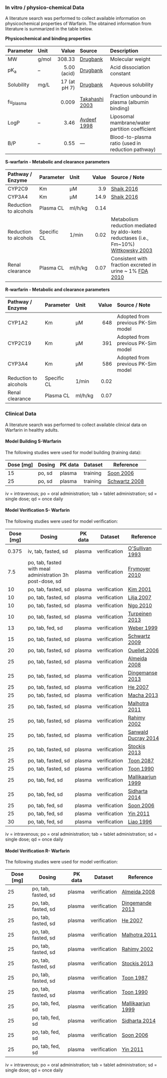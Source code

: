 ### In vitro / physico-chemical Data <a id="invitro-and-physico-chemical-data"></a>

A literature search was performed to collect available information on physicochemical properties of Warfarin. The obtained information from literature is summarized in the table below. 

**Physicochemical and binding properties**

| **Parameter** | **Unit** | **Value** | **Source** | **Description** |
|:--------------|:---------|----------:|:-----------|:----------------|
| MW            | g/mol    | 308.33    | 	[Drugbank](#main-references)          | Molecular weight |
| pK<sub>a</sub> | –        | 5.00 (acid) | [Drugbank](#main-references) | Acid dissociation constant |
| Solubility     | mg/L     | 17 (at pH 7) | [Drugbank](#main-references) | Aqueous solubility |
| fu<sub>plasma</sub> |   | 0.009     |[Takahashi 2003](#main-references)| Fraction unbound in plasma (albumin binding) |
| LogP          | –        | 3.46      |[Avdeef 1998](#main-references)| Liposomal mambrane/water partition coefficient |
| B/P           | –        | 0.55      | —          | Blood-to-plasma ratio (used in reduction pathway) |

**S-warfarin - Metabolic and clearance parameters**

| **Pathway / Enzyme** | **Parameter** | **Unit** | **Value** | **Source / Note** |
|:---------------------|:--------------|:---------|----------:|:------------------|
| CYP2C9               | Km            | µM       | 3.9       | [Shaik 2016](#5-references)  |
| CYP3A4               | Km            | µM       | 14.9      |  [Shaik 2016](#5-references) |
| Reduction to alcohols| Plasma CL     | ml/h/kg  | 0.14      |   |
| Reduction to alcohols| Specific CL   | 1/min    | 0.02      | Metabolism reduction mediated by aldo-keto reductases (i.e., Fm~10%) [Wittkowsky 2003](#5-references)|
| Renal clearance      | Plasma CL     | ml/h/kg  | 0.07      |   Consistent with fraction excreted in urine ~ 1% [FDA 2010](#main-references) |

**R-warfarin - Metabolic and clearance parameters**

| **Pathway / Enzyme** | **Parameter** | **Unit** | **Value** | **Source / Note** |
|:---------------------|:--------------|:---------|----------:|:------------------|
| CYP1A2               | Km            | µM       | 648       | Adopted from previous PK-Sim model |
| CYP2C19              | Km            | µM       | 391       | Adopted from previous PK-Sim model |
| CYP3A4               | Km            | µM       | 586       | Adopted from previous PK-Sim model |
| Reduction to alcohols| Specific CL   | 1/min    | 0.02      |   |
| Renal clearance      | Plasma CL     | ml/h/kg  | 0.07      |   |

### Clinical Data  <a id="clinical-data"></a>

A literature search was performed to collect available clinical data on Warfarin in healthy adults.

#### Model Building S-Warfarin <a id="model-building"></a>

The following studies were used for model building (training data):

| **Dose [mg]** | **Dosing** | **PK data** |**Dataset**| **Reference** |
| --------------- | ------------------- | ----------------------- | ----------------- |----------------- |
| 15| po, sd |plasma|training|[Soon 2006](#5-references)| 
| 25| po, sd |plasma|training|[Schwartz 2008](#5-references)| 

iv = intravenous; po = oral administration; tab = tablet administration; sd = single dose; qd = once daily

#### Model Verification S- Warfarin <a id="model-verification"></a>

The following studies were used for model verification:

| **Dose [mg]** | **Dosing** | **PK data** |**Dataset**| **Reference** |
| --------------- | ------------------- | ----------------------- | ----------------- |----------------- |
| 0.375| iv, tab, fasted, sd |plasma|verification|[O'Sullivan 1993](#5-references)| 
| 7.5| po, tab, fasted with meal administration 3h post-dose, sd |plasma|verification|[Frymoyer 2010](#5-references)| 
| 10| po, tab, fasted, sd |plasma|verification|[Kim 2001](#5-references)| 
| 10| po, tab, fasted, sd |plasma|verification|[Lilja 2007](#5-references)| 
| 10| po, tab, fasted, sd |plasma|verification|[Ngo 2010](#5-references)| 
| 10| po, tab, fasted, sd |plasma|verification|[Turpeinen 2013](#5-references)| 
| 13| po, tab, fed, sd |plasma|verification|[Weber 1999](#5-references)|
| 15| po, tab, fasted, sd |plasma|verification|[Schwartz 2009](#5-references)| 
| 20| po, tab, fasted, sd |plasma|verification|[Ouellet 2006](#5-references)| 
| 25| po, tab, fasted, sd |plasma|verification|[Almeida 2008](#5-references)| 
| 25| po, tab, fasted, sd |plasma|verification|[Dingemanse 2013](#5-references)| 
| 25| po, tab, fasted, sd |plasma|verification|[He 2007](#5-references)| 
| 25| po, tab, fasted, sd |plasma|verification|[Macha 2013](#5-references)| 
| 25| po, tab, fasted, sd |plasma|verification|[Malhotra 2011](#5-references)| 
| 25| po, tab, fasted, sd |plasma|verification|[Rahimy 2002](#5-references)| 
| 25| po, tab, fasted, sd |plasma|verification|[Sanwald Ducray 2014](#5-references)| 
| 25| po, tab, fasted, sd |plasma|verification|[Stockis 2013](#5-references)| 
| 25| po, tab, fasted, sd |plasma|verification|[Toon 2087](#5-references)| 
| 25| po, tab, fasted, sd |plasma|verification|[Toon 1990](#5-references)| 
| 25| po, tab, fed, sd |plasma|verification|[Mallikaarjun 1999](#5-references)| 
| 25| po, tab, fed, sd |plasma|verification|[Sidharta 2014](#5-references)| 
| 25| po, tab, fed, sd |plasma|verification|[Soon 2006](#5-references)| 
| 25| po, tab, fed, sd |plasma|verification|[Yin 2011](#5-references)| 
| 30| po, tab, fed, sd |plasma|verification|[Liao 1996](#5-references)| 


iv = intravenous; po = oral administration; tab = tablet administration; sd = single dose; qd = once daily


#### Model Verification R- Warfarin <a id="model-verification"></a>

The following studies were used for model verification:

| **Dose [mg]** | **Dosing** | **PK data** |**Dataset**| **Reference** |
| --------------- | ------------------- | ----------------------- | ----------------- |----------------- |
| 25| po, tab, fasted, sd |plasma|verification|[Almeida 2008](#5-references)| 
| 25| po, tab, fasted, sd |plasma|verification|[Dingemande 2013](#5-references)| 
| 25| po, tab, fasted, sd |plasma|verification|[He 2007](#5-references)| 
| 25| po, tab, fasted, sd |plasma|verification|[Malhotra 2011](#5-references)| 
| 25| po, tab, fasted, sd |plasma|verification|[Rahimy 2002](#5-references)| 
| 25| po, tab, fasted, sd |plasma|verification|[Stockis 2013](#5-references)| 
| 25| po, tab, fasted, sd |plasma|verification|[Toon 1987](#5-references)| 
| 25| po, tab, fasted, sd |plasma|verification|[Toon 1990](#5-references)| 
| 25| po, tab, fed, sd |plasma|verification|[Mallikaarjun 1999](#5-references)| 
| 25| po, tab, fed, sd |plasma|verification|[Sidharta 2014](#5-references)| 
| 25| po, tab, fed, sd |plasma|verification|[Soon 2006](#5-references)| 
| 25| po, tab, fed, sd |plasma|verification|[Yin 2011](#5-references)| 

iv = intravenous; po = oral administration; tab = tablet administration; sd = single dose; qd = once daily
